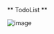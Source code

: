 ** TodoList ** 

![image](https://github.com/mini-chip/todolist/assets/75009853/d41634ce-4b1a-4947-8f87-03c37b39687d)


